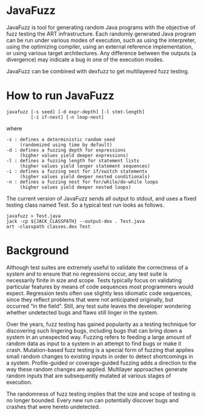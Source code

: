 JavaFuzz
========

JavaFuzz is tool for generating random Java programs with the objective of
fuzz testing the ART infrastructure. Each randomly generated Java program
can be run under various modes of execution, such as using the interpreter,
using the optimizing compiler, using an external reference implementation,
or using various target architectures. Any difference between the outputs
(a divergence) may indicate a bug in one of the execution modes.

JavaFuzz can be combined with dexfuzz to get multilayered fuzz testing.

How to run JavaFuzz
===================

    javafuzz [-s seed] [-d expr-depth] [-l stmt-length]
             [-i if-nest] [-n loop-nest]

where

    -s : defines a deterministic random seed
         (randomized using time by default)
    -d : defines a fuzzing depth for expressions
         (higher values yield deeper expressions)
    -l : defines a fuzzing length for statement lists
         (higher values yield longer statement sequences)
    -i : defines a fuzzing nest for if/switch statements
         (higher values yield deeper nested conditionals)
    -n : defines a fuzzing nest for for/while/do-while loops
         (higher values yield deeper nested loops)

The current version of JavaFuzz sends all output to stdout, and uses
a fixed testing class named Test. So a typical test run looks as follows.

    javafuzz > Test.java
    jack -cp ${JACK_CLASSPATH} --output-dex . Test.java
    art -classpath classes.dex Test

Background
==========

Although test suites are extremely useful to validate the correctness of a
system and to ensure that no regressions occur, any test suite is necessarily
finite in size and scope. Tests typically focus on validating particular
features by means of code sequences most programmers would expect. Regression
tests often use slightly less idiomatic code sequences, since they reflect
problems that were not anticipated originally, but occurred “in the field”.
Still, any test suite leaves the developer wondering whether undetected bugs
and flaws still linger in the system.

Over the years, fuzz testing has gained popularity as a testing technique for
discovering such lingering bugs, including bugs that can bring down a system in
an unexpected way. Fuzzing refers to feeding a large amount of random data as
input to a system in an attempt to find bugs or make it crash. Mutation-based
fuzz testing is a special form of fuzzing that applies small random changes to
existing inputs in order to detect shortcomings in a system. Profile-guided or
coverage-guided fuzzing adds a direction to the way these random changes are
applied. Multilayer approaches generate random inputs that are subsequently
mutated at various stages of execution.

The randomness of fuzz testing implies that the size and scope of testing is no
longer bounded. Every new run can potentially discover bugs and crashes that were
hereto undetected.
